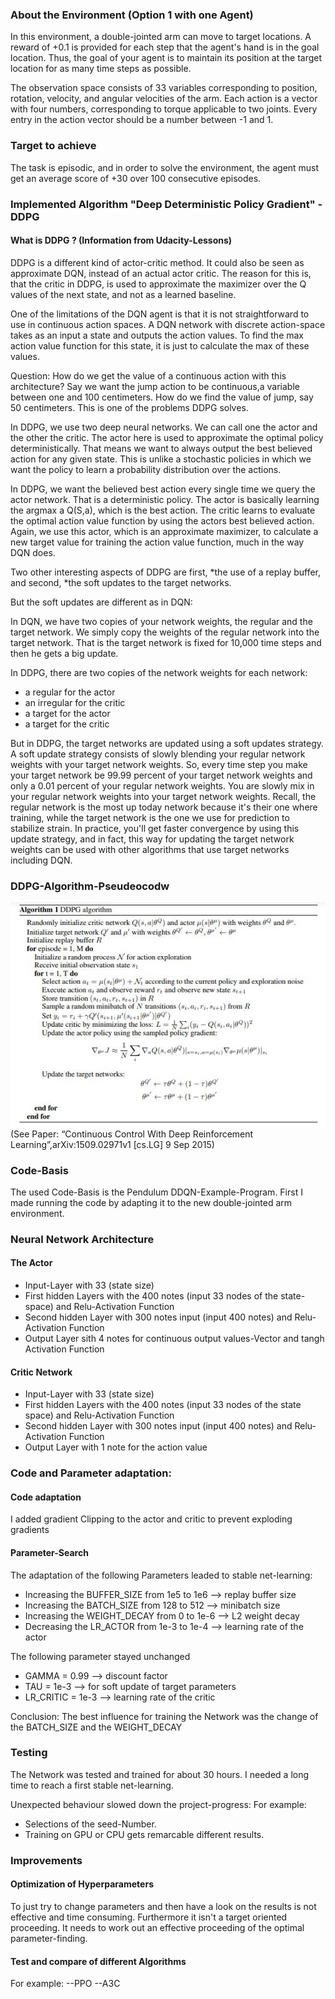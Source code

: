 
### About the Environment (Option 1 with one Agent)
In this environment, a double-jointed arm can move to target locations. A reward of +0.1 is provided for each step that the agent's hand is in the goal location. Thus, the goal of your agent is to maintain its position at the target location for as many time steps as possible.

The observation space consists of 33 variables corresponding to position, rotation, velocity, and angular velocities of the arm. Each action is a vector with four numbers, corresponding to torque applicable to two joints. Every entry in the action vector should be a number between -1 and 1.

### Target to achieve
The task is episodic, and in order to solve the environment, 
the agent must get an average score of +30 over 100 consecutive episodes.

### Implemented Algorithm "Deep Deterministic Policy Gradient" - DDPG
#### What is DDPG  ?  (Information from Udacity-Lessons)
DDPG is a different kind of actor-critic method.
It could also be seen as approximate DQN, instead of an actual actor critic.
The reason for this is, that the critic in DDPG, is used to approximate the maximizer 
over the Q values of the next state, and not as a learned baseline.

One of the limitations of the DQN agent is that it
is not straightforward to use in continuous action spaces.
A DQN network with discrete action-space takes as an input a state and outputs the action values.
To find the max action value function for this state,
it is  just to calculate the max of these values.

Question:
How do we get the value of a continuous action with this architecture?
Say we want the jump action to be continuous,a variable between one and 100 centimeters.
How do we find the value of jump, say 50 centimeters.
This is one of the problems DDPG solves.

In DDPG, we use two deep neural networks.
We can call one the actor and the other the critic.
The actor here is used to approximate the optimal policy deterministically.
That means we want to always output the best believed action for any given state.
This is unlike a stochastic policies in which we want the policy to
learn a probability distribution over the actions.

In DDPG, we want the believed best action every single time we query the actor network.
That is a deterministic policy.
The actor is basically learning the argmax a Q(S,a), which is the best action.
The critic learns to evaluate
the optimal action value function by using the actors best believed action.
Again, we use this actor, which is an approximate maximizer,
to calculate a new target value for training the action value function,
much in the way DQN does.


Two other interesting aspects of DDPG are first,
*the use of a replay buffer, and second,
*the soft updates to the target networks.


But the soft updates are  different as in DQN:

In DQN, we have two copies of your network weights,
the regular and the target network. 
We simply copy the weights of the regular network into the target network.
That is the target network is fixed for 10,000 time steps and then he gets a big update.

In DDPG, there are  two copies of the network weights for each network:
* a regular for the actor
* an irregular for the critic
* a target for the actor
* a target for the critic

But in DDPG, the target networks are updated using a soft updates strategy.
A soft update strategy consists of slowly blending
your regular network weights with your target network weights.
So, every time step you make your target network be 99.99 percent of
your target network weights and only a 0.01 percent of your regular network weights.
You are slowly mix in your regular network weights into your target network weights.
Recall, the regular network is
the most up today network because it's their one where training,
while the target network is the one we use for prediction to stabilize strain.
In practice, you'll get faster convergence by using this update strategy, and in fact,
this way for updating the target network weights can be used
with other algorithms that use target networks including DQN.

### DDPG-Algorithm-Pseudeocodw

![DDPG Algorithm](DDPG_PseudoCode.png)
(See Paper: “Continuous Control With Deep Reinforcement Learning”,arXiv:1509.02971v1 [cs.LG] 9 Sep 2015)

### Code-Basis
The used Code-Basis is the Pendulum DDQN-Example-Program.
First I made running the code by adapting it to the new 
double-jointed arm environment.

### Neural Network Architecture

#### The Actor 

* Input-Layer with 33 (state size) 
* First hidden Layers  with the 400 notes (input 33 nodes of the state-space) and Relu-Activation Function
* Second hidden Layer with 300 notes input (input 400 notes) and Relu-Activation Function
* Output Layer sith 4 notes for continuous output values-Vector and tangh Activation Function

#### Critic Network
* Input-Layer with 33 (state size) 
* First hidden Layers  with the 400 notes (input 33 nodes of the state space) and Relu-Activation Function
* Second hidden Layer with 300 notes input (input 400 notes) and Relu-Activation Function
* Output Layer with 1  note for the action value



### Code and Parameter adaptation:
#### Code adaptation
I added gradient Clipping to the actor and critic to prevent exploding gradients


#### Parameter-Search
The adaptation of the following Parameters leaded to stable net-learning:
* Increasing the BUFFER_SIZE from 1e5 to 1e6        --> replay buffer size
* Increasing the BATCH_SIZE from 128 to 512         --> minibatch size
* Increasing the WEIGHT_DECAY from 0 to 1e-6        --> L2 weight decay
* Decreasing the  LR_ACTOR from 1e-3 to 1e-4        --> learning rate of the actor 

The following parameter stayed unchanged
* GAMMA = 0.99            --> discount factor
* TAU = 1e-3              --> for soft update of target parameters
* LR_CRITIC = 1e-3        --> learning rate of the critic

Conclusion: 
The best influence for training the Network was the change of 
the BATCH_SIZE and the WEIGHT_DECAY


### Testing
The Network was tested and trained for about 30 hours.
I needed a long time to reach a first stable net-learning.

Unexpected behaviour slowed down the project-progress:
For example: 
* Selections of the seed-Number.        
* Training on GPU or CPU gets remarcable different results.

### Improvements
#### Optimization of Hyperparameters
To just try to change parameters and then have a look on the results is not  effective 
and time consuming. Furthermore it isn't a target oriented proceeding.
It needs to work out an effective proceeding of the optimal parameter-finding.
#### Test and compare of different Algorithms
For example:
--PPO
--A3C




